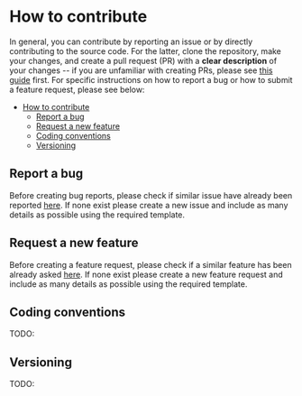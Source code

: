 # How to contribute

In general, you can contribute by reporting an issue or by directly contributing to the source code. For the latter, clone the repository, make your changes, and create a pull request (PR) with a **clear description** of your changes -- if you are unfamiliar with creating PRs, please see [this guide](https://guides.github.com/activities/forking/#making-a-pull-request) first. For specific instructions on how to report a bug or how to submit a feature request, please see below:

- [How to contribute](#How-to-contribute)
  - [Report a bug](#Report-a-bug)
  - [Request a new feature](#Request-a-new-feature)
  - [Coding conventions](#Coding-conventions)
  - [Versioning](#Versioning)


## Report a bug

Before creating bug reports, please check if similar issue have already been reported [here](https://github.com/uDALES/u-dales/issues). If none exist please create a new issue and include as many details as possible using the required template.

## Request a new feature

Before creating a feature request, please check if a similar feature has been already asked [here](https://github.com/uDALES/u-dales/issues). If none exist please create a new feature request and include as many details as possible using the required template.

## Coding conventions

TODO:


## Versioning

TODO: